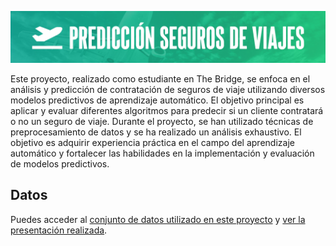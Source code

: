 ![Prediccion seguros](https://github.com/dmtor/dmtor/blob/master/Imagenes/prediccion-seguros.jpg)

Este proyecto, realizado como estudiante en The Bridge, se enfoca en el análisis y predicción de contratación de seguros de viaje utilizando diversos modelos predictivos de aprendizaje automático. El objetivo principal es aplicar y evaluar diferentes algoritmos para predecir si un cliente contratará o no un seguro de viaje. Durante el proyecto, se han utilizado técnicas de preprocesamiento de datos y se ha realizado un análisis exhaustivo. El objetivo es adquirir experiencia práctica en el campo del aprendizaje automático y fortalecer las habilidades en la implementación y evaluación de modelos predictivos.

## Datos

Puedes acceder al [conjunto de datos utilizado en este proyecto](https://www.kaggle.com/datasets/tejashvi14/travel-insurance-prediction-data) y [ver la presentación realizada](https://1drv.ms/p/s!AgChGudJaDvNm3XaLJ2nr3_BuYyX).

